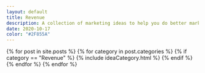 ```yaml
---
layout: default
title: Revenue
description: A collection of marketing ideas to help you do better marketing.
date: 2020-10-17
color: "#2F855A"
---
```


<div class="allBooks">
    {% for post in site.posts %}
      {% for category in post.categories %}
        {% if category == "Revenue" %}
            {% include ideaCategory.html %}
        {% endif %}
      {% endfor %}
    {% endfor %}
</div>